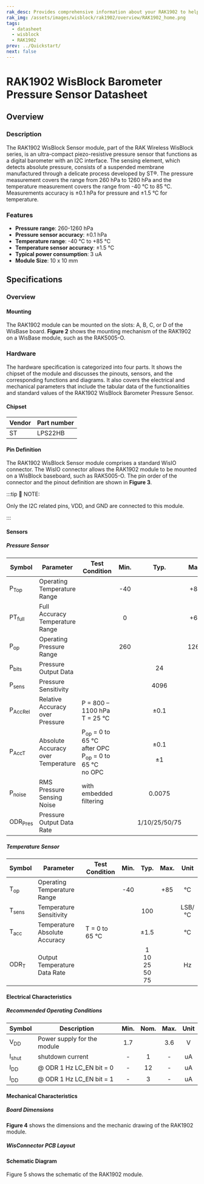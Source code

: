 ```yaml
---
rak_desc: Provides comprehensive information about your RAK1902 to help you use it. This information includes technical specifications, characteristics, and requirements, and it also discusses the device components.
rak_img: /assets/images/wisblock/rak1902/overview/RAK1902_home.png
tags:
  - datasheet
  - wisblock
  - RAK1902
prev: ../Quickstart/
next: false
---
```


# RAK1902 WisBlock Barometer Pressure Sensor Datasheet

## Overview

### Description

The RAK1902 WisBlock Sensor module, part of the RAK Wireless WisBlock series, is an ultra-compact piezo-resistive pressure sensor that functions as a digital barometer with an I2C interface. The sensing element, which detects absolute pressure, consists of a suspended membrane manufactured through a delicate process developed by ST®. The pressure measurement covers the range from 260&nbsp;hPa to 1260&nbsp;hPa and the temperature measurement covers the range from -40&nbsp;°C to 85&nbsp;°C. Measurements accuracy is ±0.1&nbsp;hPa for pressure and ±1.5&nbsp;°C for temperature.

### Features 
* **Pressure range**: 260-1260&nbsp;hPa
* **Pressure sensor accuracy**: ±0.1&nbsp;hPa
* **Temperature range**: -40&nbsp;°C to +85&nbsp;°C
* **Temperature sensor accuracy**: ±1.5&nbsp;°C
* **Typical power consumption**: 3&nbsp;uA  
* **Module Size**: 10 x 10&nbsp;mm

## Specifications

### Overview

<!-- Insert Picture of Sensor with it's dimensions -->

#### Mounting
The RAK1902 module can be mounted on the slots: A, B, C, or D of the WisBase board. **Figure 2** shows the mounting mechanism of the RAK1902 on a WisBase module, such as the RAK5005-O.

<rk-img
  src="/assets/images/wisblock/rak1902/datasheet/RAK19xx_mounting.png"
  width="50%"
  caption="RAK1902 WisBlock Sensor Mounting"
/>

### Hardware


The hardware specification is categorized into four parts. It shows the chipset of the module and discusses the pinouts, sensors, and the corresponding functions and diagrams. It also covers the electrical and mechanical parameters that include the tabular data of the functionalities and standard values of the RAK1902 WisBlock Barometer Pressure Sensor.

#### Chipset

| Vendor | Part number |
| ------ | ----------- |
| ST     | LPS22HB     |

#### Pin Definition
The RAK1902 WisBlock Sensor module comprises a standard WisIO connector. The WisIO connector allows the RAK1902 module to be mounted on a WisBlock baseboard, such as RAK5005-O. The pin order of the connector and the pinout definition are shown in **Figure 3**. 

:::tip 📝 NOTE:

Only the I2C related pins, VDD, and GND are connected to this module.

:::

<rk-img
  src="/assets/images/wisblock/rak1902/datasheet/RAK1902_connector_pinout.png"
  width="60%"
  caption="RAK1902 WisBlock Sensor connector pinout"
/>

#### Sensors
##### Pressure Sensor   
| Symbol | Parameter | Test Condition | Min. | Typ. | Max. | Unit |
| --     | --        | --             | :-:  | :-:  | :-:  | :-:  |
| P<sub>Top</sub> | Operating Temperature Range |  | -40 |  | +85 | °C |
| PT<sub>full</sub> | Full Accuracy Temperature Range |  | 0 |  | +65 | °C |
| P<sub>op</sub> | Operating Pressure Range |  | 260 |  | 1260 | hPa |
| P<sub>bits</sub> | Pressure Output Data |  |  | 24 |  | bits |
| P<sub>sens</sub> | Pressure Sensitivity |  |  | 4096 |  | LSB/hPa |
| P<sub>AccRel</sub> | Relative Accuracy over Pressure | P = 800 – 1100&nbsp;hPa <br /> T = 25&nbsp;°C |  | ±0.1 |  | hPa |
| P<sub>AccT</sub> | Absolute Accuracy over Temperature | P<sub>op</sub> = 0 to 65&nbsp;°C <br /> after OPC  <br /> P<sub>op</sub> = 0 to 65&nbsp;°C <br /> no OPC |  | ±0.1 <br />  <br />  ±1 |  | hPa |
| P<sub>noise</sub> | RMS Pressure Sensing Noise | with embedded filtering |  | 0.0075 |  | hPa <br /> RMS |
| ODR<sub>Pres</sub> | Pressure Output Data Rate |  |  | 1/10/25/50/75 |  | Hz |

##### Temperature Sensor   
| Symbol | Parameter | Test Condition | Min. | Typ. | Max. | Unit |
| --     | --        | --             | :-:  | :-:  | :-:  | :-:  |
| T<sub>op</sub> | Operating Temperature Range |  | -40 |  | +85 | °C |
| T<sub>sens</sub> | Temperature Sensitivity |  |  | 100 |  | LSB/°C |
| T<sub>acc</sub> | Temperature Absolute Accuracy | T = 0 to 65 °C |  | ±1.5 |  | °C |
| ODR<sub>T</sub> | Output Temperature Data Rate |  |  | 1 <br /> 10 <br /> 25 <br /> 50 <br /> 75 |  | Hz |

#### Electrical Characteristics

##### Recommended Operating Conditions

| Symbol           | Description                 | Min. | Nom. | Max. | Unit |
| ---------------- | --------------------------- | :--: | :--: | :--: | :--: |
| V<sub>DD</sub>   | Power supply for the module | 1.7  |      | 3.6  |  V   |
| I<sub>shut</sub> | shutdown current            |  -   |  1   |  -   |  uA  |
| I<sub>DD</sub>   | @ ODR 1 Hz LC_EN bit = 0    |  -   |  12  |  -   |  uA  |
| I<sub>DD</sub>   | @ ODR 1 Hz LC_EN bit = 1    |  -   |  3   |  -   |  uA  |

#### Mechanical Characteristics

##### Board Dimensions

**Figure 4** shows the dimensions and the mechanic drawing of the RAK1902 module.    

<rk-img
  src="/assets/images/wisblock/rak1902/datasheet/RAK19xx_mechanic_drawing.png"
  width="60%"
  caption="RAK1902 WisBlock Sensor Mechanic Drawing"
/>

##### WisConnector PCB Layout

<rk-img
  src="/assets/images/wisblock/rak1902/datasheet/MxxS1003K6M.png"
  width="100%"
  caption="WisConnector PCB footprint and recommendations"
/>

#### Schematic Diagram
Figure 5 shows the schematic of the RAK1902 module.

<rk-img
  src="/assets/images/wisblock/rak1902/datasheet/RAK1902_schematics.png"
  width="70%"
  caption="RAK1902 WisBlock Sensor schematics"
/>
